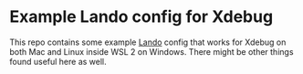 # Example Lando config for Xdebug

This repo contains some example [Lando](https://docs.lando.dev/) config that 
works for Xdebug on both Mac and Linux inside WSL 2 on Windows. There might
be other things found useful here as well.
